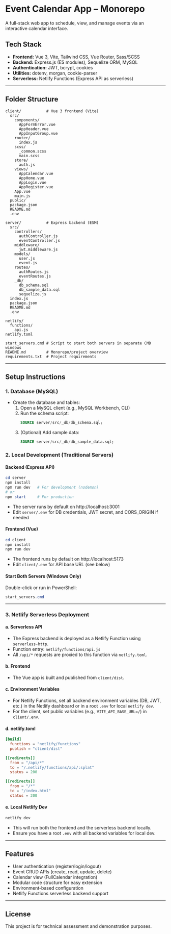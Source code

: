 # Event Calendar App – Monorepo

A full-stack web app to schedule, view, and manage events via an interactive calendar interface.

## Tech Stack

- **Frontend:** Vue 3, Vite, Tailwind CSS, Vue Router, Sass/SCSS
- **Backend:** Express.js (ES modules), Sequelize ORM, MySQL
- **Authentication:** JWT, bcrypt, cookies
- **Utilities:** dotenv, morgan, cookie-parser
- **Serverless:** Netlify Functions (Express API as serverless)

---

## Folder Structure

```
client/           # Vue 3 frontend (Vite)
  src/
    components/
      AppFormError.vue
      AppHeader.vue
      AppInputGroup.vue
    router/
      index.js
    scss/
      _common.scss
      main.scss
    store/
      auth.js
    views/
      AppCalendar.vue
      AppHome.vue
      AppLogin.vue
      AppRegister.vue
    App.vue
    main.js
  public/
  package.json
  README.md
  .env

server/           # Express backend (ESM)
  src/
    controllers/
      authController.js
      eventController.js
    middleware/
      jwt.middleware.js
    models/
      user.js
      event.js
    routes/
      authRoutes.js
      eventRoutes.js
    _db/
      db_schema.sql
      db_sample_data.sql
      sequelize.js
  index.js
  package.json
  README.md
  .env

netlify/
  functions/
    api.js
netlify.toml

start_servers.cmd # Script to start both servers in separate CMD windows
README.md         # Monorepo/project overview
requirements.txt  # Project requirements
```

---

## Setup Instructions

### 1. Database (MySQL)

- Create the database and tables:
  1. Open a MySQL client (e.g., MySQL Workbench, CLI)
  2. Run the schema script:
     ```sql
     SOURCE server/src/_db/db_schema.sql;
     ```
  3. (Optional) Add sample data:
     ```sql
     SOURCE server/src/_db/db_sample_data.sql;
     ```

### 2. Local Development (Traditional Servers)

#### Backend (Express API)

```powershell
cd server
npm install
npm run dev   # For development (nodemon)
# or
npm start     # For production
```

- The server runs by default on http://localhost:3001
- Edit `server/.env` for DB credentials, JWT secret, and CORS_ORIGIN if needed

#### Frontend (Vue)

```powershell
cd client
npm install
npm run dev
```

- The frontend runs by default on http://localhost:5173
- Edit `client/.env` for API base URL (see below)

#### Start Both Servers (Windows Only)

Double-click or run in PowerShell:

```powershell
start_servers.cmd
```

---

### 3. Netlify Serverless Deployment

#### a. **Serverless API**

- The Express backend is deployed as a Netlify Function using `serverless-http`.
- Function entry: `netlify/functions/api.js`
- All `/api/*` requests are proxied to this function via `netlify.toml`.

#### b. **Frontend**

- The Vue app is built and published from `client/dist`.

#### c. **Environment Variables**

- For Netlify Functions, set all backend environment variables (DB, JWT, etc.) in the Netlify dashboard or in a root `.env` for local `netlify dev`.
- For the client, set public variables (e.g., `VITE_API_BASE_URL=/`) in `client/.env`.

#### d. **netlify.toml**

```toml
[build]
  functions = "netlify/functions"
  publish = "client/dist"

[[redirects]]
  from = "/api/*"
  to = "/.netlify/functions/api/:splat"
  status = 200

[[redirects]]
  from = "/*"
  to = "/index.html"
  status = 200
```

#### e. **Local Netlify Dev**

```powershell
netlify dev
```

- This will run both the frontend and the serverless backend locally.
- Ensure you have a root `.env` with all backend variables for local dev.

---

## Features

- User authentication (register/login/logout)
- Event CRUD APIs (create, read, update, delete)
- Calendar view (FullCalendar integration)
- Modular code structure for easy extension
- Environment-based configuration
- Netlify Functions serverless backend support

---

## License

This project is for technical assessment and demonstration purposes.
